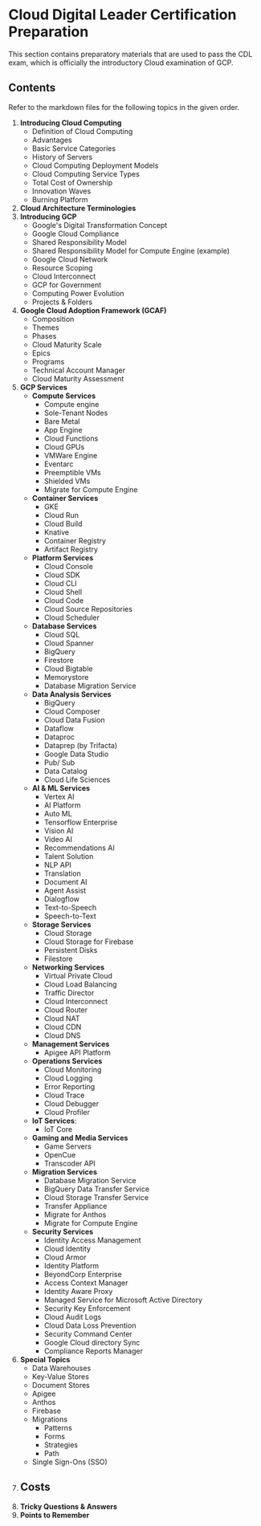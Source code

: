 # Cloud Digital Leader Certification Preparation

This section contains preparatory materials that are used to pass the CDL exam, which is officially the introductory Cloud examination of GCP.


## Contents

Refer to the markdown files for the following topics in the given order.
1. **Introducing Cloud Computing**
    - Definition of Cloud Computing
    - Advantages
    - Basic Service Categories
    - History of Servers
    - Cloud Computing Deployment Models
    - Cloud Computing Service Types
    - Total Cost of Ownership
    - Innovation Waves
    - Burning Platform
1. **Cloud Architecture Terminologies**
1. **Introducing GCP**
    - Google's Digital Transformation Concept
    - Google Cloud Compliance
    - Shared Responsibility Model
    - Shared Responsibility Model for Compute Engine (example)
    - Google Cloud Network
    - Resource Scoping
    - Cloud Interconnect
    - GCP for Government
    - Computing Power Evolution
    - Projects & Folders
1. **Google Cloud Adoption Framework (GCAF)**
    - Composition
    - Themes
    - Phases
    - Cloud Maturity Scale
    - Epics
    - Programs
    - Technical Account Manager
    - Cloud Maturity Assessment
1. **GCP Services**
    - **Compute Services**
        - Compute engine
        - Sole-Tenant Nodes
        - Bare Metal
        - App Engine
        - Cloud Functions
        - Cloud GPUs
        - VMWare Engine
        - Eventarc
        - Preemptible VMs
        - Shielded VMs
        - Migrate for Compute Engine
    - **Container Services**
        - GKE
        - Cloud Run
        - Cloud Build
        - Knative
        - Container Registry
        - Artifact Registry
    - **Platform Services**
        - Cloud Console
        - Cloud SDK
        - Cloud CLI
        - Cloud Shell
        - Cloud Code
        - Cloud Source Repositories
        - Cloud Scheduler
    - **Database Services**
        - Cloud SQL
        - Cloud Spanner
        - BigQuery
        - Firestore
        - Cloud Bigtable
        - Memorystore
        - Database Migration Service
    - **Data Analysis Services**
        - BigQuery
        - Cloud Composer
        - Cloud Data Fusion
        - Dataflow
        - Dataproc
        - Dataprep (by Trifacta)
        - Google Data Studio
        - Pub/ Sub
        - Data Catalog
        - Cloud Life Sciences
    - **AI & ML Services**
        - Vertex AI
        - AI Platform
        - Auto ML
        - Tensorflow Enterprise
        - Vision AI
        - Video AI
        - Recommendations AI
        - Talent Solution
        - NLP API
        - Translation
        - Document AI
        - Agent Assist
        - Dialogflow
        - Text-to-Speech
        - Speech-to-Text
    - **Storage Services**
        - Cloud Storage
        - Cloud Storage for Firebase
        - Persistent Disks
        - Filestore
    - **Networking Services**
        - Virtual Private Cloud
        - Cloud Load Balancing
        - Traffic Director
        - Cloud Interconnect
        - Cloud Router
        - Cloud NAT
        - Cloud CDN
        - Cloud DNS
    - **Management Services**
        - Apigee API Platform
    - **Operations Services**
        - Cloud Monitoring
        - Cloud Logging
        - Error Reporting
        - Cloud Trace
        - Cloud Debugger
        - Cloud Profiler
    - **IoT Services**:
        - IoT Core
    - **Gaming and Media Services**
        - Game Servers
        - OpenCue
        - Transcoder API
    - **Migration Services**
        - Database Migration Service
        - BigQuery Data Transfer Service
        - Cloud Storage Transfer Service
        - Transfer Appliance
        - Migrate for Anthos
        - Migrate for Compute Engine
    - **Security Services**
        - Identity Access Management
        - Cloud Identity
        - Cloud Armor
        - Identity Platform
        - BeyondCorp Enterprise
        - Access Context Manager
        - Identity Aware Proxy
        - Managed Service for Microsoft Active Directory
        - Security Key Enforcement
        - Cloud Audit Logs
        - Cloud Data Loss Prevention
        - Security Command Center
        - Google Cloud directory Sync
        - Compliance Reports Manager
1. **Special Topics**
    - Data Warehouses
    - Key-Value Stores
    - Document Stores
    - Apigee
    - Anthos
    - Firebase
    - Migrations
        - Patterns
        - Forms
        - Strategies
        - Path
    - Single Sign-Ons (SSO)
1. **Costs**
    - 
1. **Tricky Questions & Answers**
1. **Points to Remember**